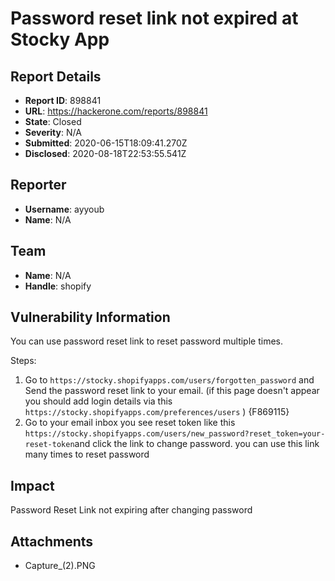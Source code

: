 # Password reset link not expired at Stocky App

## Report Details
- **Report ID**: 898841
- **URL**: https://hackerone.com/reports/898841
- **State**: Closed
- **Severity**: N/A
- **Submitted**: 2020-06-15T18:09:41.270Z
- **Disclosed**: 2020-08-18T22:53:55.541Z

## Reporter
- **Username**: ayyoub
- **Name**: N/A

## Team
- **Name**: N/A
- **Handle**: shopify

## Vulnerability Information
You can use password reset link to reset password multiple times.

Steps:

1. Go to `https://stocky.shopifyapps.com/users/forgotten_password` and Send the password reset link to your email.
(if this page doesn't  appear you should add login details via this `https://stocky.shopifyapps.com/preferences/users` )
{F869115}
2. Go to your email inbox you see reset token like this `https://stocky.shopifyapps.com/users/new_password?reset_token=your-reset-token`and click the link to change password. you can use this link many times to reset password

## Impact

Password Reset Link not expiring after changing password

## Attachments
- Capture_(2).PNG
